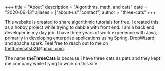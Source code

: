 +++
title = "About"
description = "Algorithms, math, and cats"
date = "2020-06-13"
aliases = ["about-us","contact"]
author = "three-cats"
+++

This website is created to share algorithmic tutorials for free. I created this as a hobby project while trying to dabble with front end. I am a back end developer in my day job. I have three years of work experience with Java, primarily in developing enterprise applications using Spring, DropWizard, and apache spark. Feel free to reach out to me on thethreecats021@gmail.com. 

The name **theThreeCats** is because I have three cats as pets and they kept me company while trying to work on this site.



